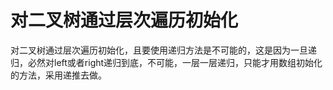 # 对二叉树通过层次遍历初始化
   对二叉树通过层次遍历初始化，且要使用递归方法是不可能的，这是因为一旦递归，必然对left或者right递归到底，不可能，一层一层递归，只能才用数组初始化的方法，采用递推去做。
